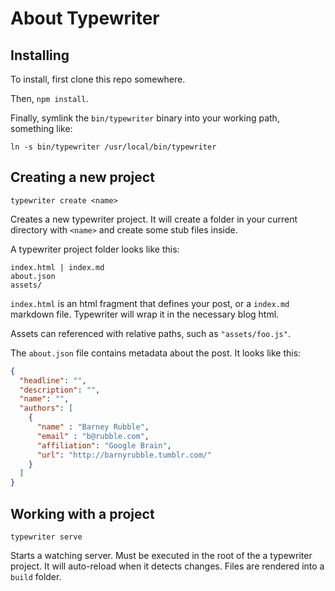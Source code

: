 # About Typewriter

## Installing

To install, first clone this repo somewhere.

Then, `npm install`.

Finally, symlink the `bin/typewriter` binary into your working path, something like:

`ln -s bin/typewriter /usr/local/bin/typewriter`

## Creating a new project

`typewriter create <name>`

Creates a new typewriter project. It will create a folder in your current directory with `<name>` and create some stub files inside.

A typewriter project folder looks like this:

```
index.html | index.md
about.json
assets/
```

`index.html` is an html fragment that defines your post, or a `index.md` markdown file. Typewriter will wrap it in the necessary blog html.

Assets can referenced with relative paths, such as `"assets/foo.js"`.

The `about.json` file contains metadata about the post. It looks like this:

```json
{
  "headline": "",
  "description": "",
  "name": "",
  "authors": [
    {
      "name" : "Barney Rubble",
      "email" : "b@rubble.com",
      "affiliation": "Google Brain",
      "url": "http://barnyrubble.tumblr.com/"
    }
  ]
}
```

## Working with a project

`typewriter serve`

Starts a watching server. Must be executed in the root of the a typewriter project. It will auto-reload when it detects changes. Files are rendered into a `build` folder.
